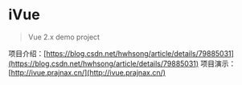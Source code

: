 # iVue

> Vue 2.x demo project

项目介绍：[https://blog.csdn.net/hwhsong/article/details/79885031](https://blog.csdn.net/hwhsong/article/details/79885031)
项目演示：[http://ivue.prajnax.cn/](http://ivue.prajnax.cn/)
